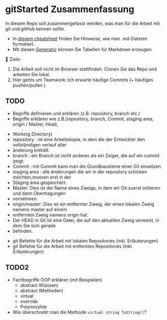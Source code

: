 # gitStarted Zusammenfassung
In diesem Repo soll zusammengefasst werden, was man für die Arbeit mit git und gitHub kennen sollte.
- In [diesem cheatsheet](https://github.com/adam-p/markdown-here/wiki/Markdown-Cheatsheet) finden Sie Hinweise, wie man .md-Dateien formatiert.
- Mit diesen [Generator](https://www.tablesgenerator.com/markdown_tables) können Sie Tabellen für Markdown erzeugen

:dart: Ziele:
1. Die Arbeit soll nicht im Browser stattfinden. Clonen Sie das Repo und arbeiten Sie lokal.
1. Hier gehts um Teamwork: Ich erwarte häufige Commits (+ häufiges pushen/pullen )

## TODO
- Begriffe definieren und erklären (z.B. repository, branch etc.)
- Begriffe erklären wie z.B.(repository, branch, Commit, staging area, origin / Master, Head, 
+ Working Directory)
+ repository : ist eine Arbeitskopie, in dem die der Entwickler den vollständigen verlauf aller
+ änderung enthält.
+ branch : ein Branch ist nicht anderes als ein Zeiger, die auf ein commit zeigt.
+ Commit : mit Commit kann man die Grundbausteine einer Git einsetzen.
+ staging area : alle änderungen die wir in der repository schicken möchten,mussen erst in der
+ Staging area gespeichert.
+ Master: Dies ist der Name eines Zweigs, in dem wir Git zuerst initiieren und dann Übertragungen
+ vornehmen.
+ origin/master: Dies ist ein entfernter Zweig, der einen lokalen Zweig namens master auf einem
+ entfernten Zweig namens origin hat.
+ Der HEAD in Git ist eine Datei, die auf den aktuellen Zweig verweist, in dem Sie sich gerade
+ befinden.
- git Befehle für die Arbeit mit lokalen Repositories (inkl. Erläuterungen)
- git Befehle für die Arbeit mit entfernten Repositories (inkl. Erläuterungen)


## TODO2
- Fachbegriffe OOP erklären (mit Beispielen)
  - abstract (Klassen)
  - abstract (Methoden)
  - virtual
  - override
  - Polymorphie
- Wie überschreibt man die Methode `virtual string ToString()`?
